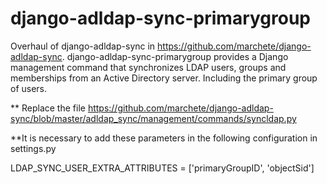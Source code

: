 # django-adldap-sync-primarygroup

Overhaul of django-adldap-sync in https://github.com/marchete/django-adldap-sync.
django-adldap-sync-primarygroup provides a Django management command that synchronizes LDAP users, groups and memberships from an Active Directory server. Including the primary group   of users.

** Replace the file https://github.com/marchete/django-adldap-sync/blob/master/adldap_sync/management/commands/syncldap.py


**It is necessary to add these parameters in the following configuration in settings.py

LDAP_SYNC_USER_EXTRA_ATTRIBUTES = ['primaryGroupID', 'objectSid']
